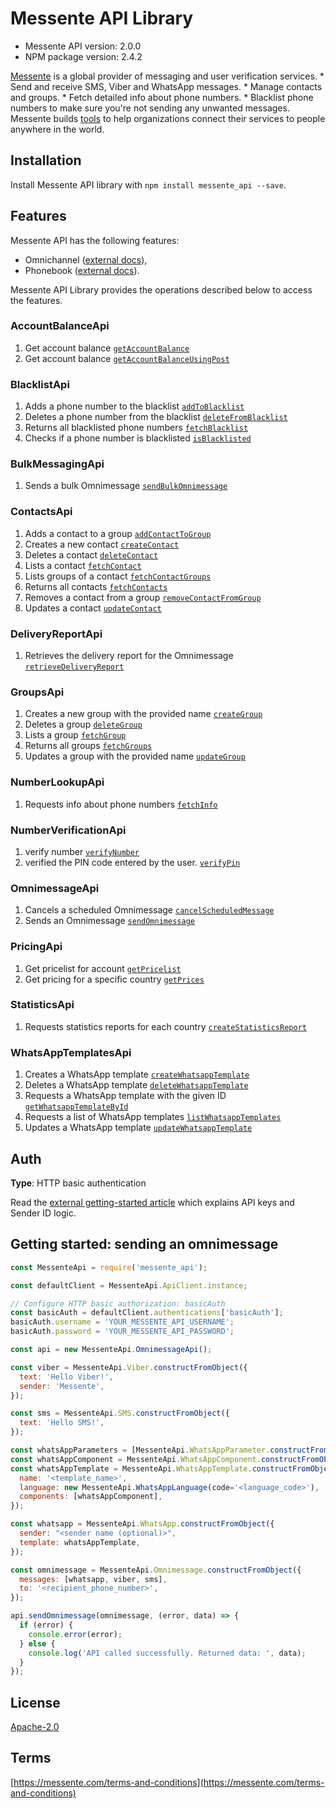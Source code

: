 # Messente API Library

- Messente API version: 2.0.0
- NPM package version: 2.4.2

[Messente](https://messente.com) is a global provider of messaging and user verification services.  * Send and receive SMS, Viber and WhatsApp messages. * Manage contacts and groups. * Fetch detailed info about phone numbers. * Blacklist phone numbers to make sure you&#39;re not sending any unwanted messages.  Messente builds [tools](https://messente.com/documentation) to help organizations connect their services to people anywhere in the world.

## Installation

Install Messente API library with `npm install messente_api --save`.

## Features

Messente API has the following features:

- Omnichannel ([external docs](https://messente.com/documentation/omnichannel-api)),
- Phonebook ([external docs](https://messente.com/documentation/phonebook-api)).

Messente API Library provides the operations described below to access the features.

### AccountBalanceApi

1. Get account balance [`getAccountBalance`](docs/AccountBalanceApi.md#getaccountbalance)
1. Get account balance [`getAccountBalanceUsingPost`](docs/AccountBalanceApi.md#getaccountbalanceusingpost)

### BlacklistApi

1. Adds a phone number to the blacklist [`addToBlacklist`](docs/BlacklistApi.md#addtoblacklist)
1. Deletes a phone number from the blacklist [`deleteFromBlacklist`](docs/BlacklistApi.md#deletefromblacklist)
1. Returns all blacklisted phone numbers [`fetchBlacklist`](docs/BlacklistApi.md#fetchblacklist)
1. Checks if a phone number is blacklisted [`isBlacklisted`](docs/BlacklistApi.md#isblacklisted)

### BulkMessagingApi

1. Sends a bulk Omnimessage [`sendBulkOmnimessage`](docs/BulkMessagingApi.md#sendbulkomnimessage)

### ContactsApi

1. Adds a contact to a group [`addContactToGroup`](docs/ContactsApi.md#addcontacttogroup)
1. Creates a new contact [`createContact`](docs/ContactsApi.md#createcontact)
1. Deletes a contact [`deleteContact`](docs/ContactsApi.md#deletecontact)
1. Lists a contact [`fetchContact`](docs/ContactsApi.md#fetchcontact)
1. Lists groups of a contact [`fetchContactGroups`](docs/ContactsApi.md#fetchcontactgroups)
1. Returns all contacts [`fetchContacts`](docs/ContactsApi.md#fetchcontacts)
1. Removes a contact from a group [`removeContactFromGroup`](docs/ContactsApi.md#removecontactfromgroup)
1. Updates a contact [`updateContact`](docs/ContactsApi.md#updatecontact)

### DeliveryReportApi

1. Retrieves the delivery report for the Omnimessage [`retrieveDeliveryReport`](docs/DeliveryReportApi.md#retrievedeliveryreport)

### GroupsApi

1. Creates a new group with the provided name [`createGroup`](docs/GroupsApi.md#creategroup)
1. Deletes a group [`deleteGroup`](docs/GroupsApi.md#deletegroup)
1. Lists a group [`fetchGroup`](docs/GroupsApi.md#fetchgroup)
1. Returns all groups [`fetchGroups`](docs/GroupsApi.md#fetchgroups)
1. Updates a group with the provided name [`updateGroup`](docs/GroupsApi.md#updategroup)

### NumberLookupApi

1. Requests info about phone numbers [`fetchInfo`](docs/NumberLookupApi.md#fetchinfo)

### NumberVerificationApi

1. verify number [`verifyNumber`](docs/NumberVerificationApi.md#verifynumber)
1. verified the PIN code entered by the user. [`verifyPin`](docs/NumberVerificationApi.md#verifypin)

### OmnimessageApi

1. Cancels a scheduled Omnimessage [`cancelScheduledMessage`](docs/OmnimessageApi.md#cancelscheduledmessage)
1. Sends an Omnimessage [`sendOmnimessage`](docs/OmnimessageApi.md#sendomnimessage)

### PricingApi

1. Get pricelist for account [`getPricelist`](docs/PricingApi.md#getpricelist)
1. Get pricing for a specific country [`getPrices`](docs/PricingApi.md#getprices)

### StatisticsApi

1. Requests statistics reports for each country [`createStatisticsReport`](docs/StatisticsApi.md#createstatisticsreport)

### WhatsAppTemplatesApi

1. Creates a WhatsApp template [`createWhatsappTemplate`](docs/WhatsAppTemplatesApi.md#createwhatsapptemplate)
1. Deletes a WhatsApp template [`deleteWhatsappTemplate`](docs/WhatsAppTemplatesApi.md#deletewhatsapptemplate)
1. Requests a WhatsApp template with the given ID [`getWhatsappTemplateById`](docs/WhatsAppTemplatesApi.md#getwhatsapptemplatebyid)
1. Requests a list of WhatsApp templates [`listWhatsappTemplates`](docs/WhatsAppTemplatesApi.md#listwhatsapptemplates)
1. Updates a WhatsApp template [`updateWhatsappTemplate`](docs/WhatsAppTemplatesApi.md#updatewhatsapptemplate)

## Auth

**Type**: HTTP basic authentication

Read the [external getting-started article](https://messente.com/documentation/getting-started) which explains API keys and Sender ID logic.

## Getting started: sending an omnimessage

```js
const MessenteApi = require('messente_api');

const defaultClient = MessenteApi.ApiClient.instance;

// Configure HTTP basic authorization: basicAuth
const basicAuth = defaultClient.authentications['basicAuth'];
basicAuth.username = 'YOUR_MESSENTE_API_USERNAME';
basicAuth.password = 'YOUR_MESSENTE_API_PASSWORD';

const api = new MessenteApi.OmnimessageApi();

const viber = MessenteApi.Viber.constructFromObject({
  text: 'Hello Viber!',
  sender: 'Messente',
});

const sms = MessenteApi.SMS.constructFromObject({
  text: 'Hello SMS!',
});

const whatsAppParameters = [MessenteApi.WhatsAppParameter.constructFromObject({type: 'text', text: 'hello whatsapp'})];
const whatsAppComponent = MessenteApi.WhatsAppComponent.constructFromObject({type: 'body', parameters: whatsAppParameters});
const whatsAppTemplate = MessenteApi.WhatsAppTemplate.constructFromObject({
  name: '<template_name>',
  language: new MessenteApi.WhatsAppLanguage(code='<language_code>'),
  components: [whatsAppComponent],
});

const whatsapp = MessenteApi.WhatsApp.constructFromObject({
  sender: "<sender name (optional)>",
  template: whatsAppTemplate,
});

const omnimessage = MessenteApi.Omnimessage.constructFromObject({
  messages: [whatsapp, viber, sms],
  to: '<recipient_phone_number>',
});

api.sendOmnimessage(omnimessage, (error, data) => {
  if (error) {
    console.error(error);
  } else {
    console.log('API called successfully. Returned data: ', data);
  }
});

```

## License

[Apache-2.0](http://www.apache.org/licenses/LICENSE-2.0.html)

## Terms

[https://messente.com/terms-and-conditions](https://messente.com/terms-and-conditions)
